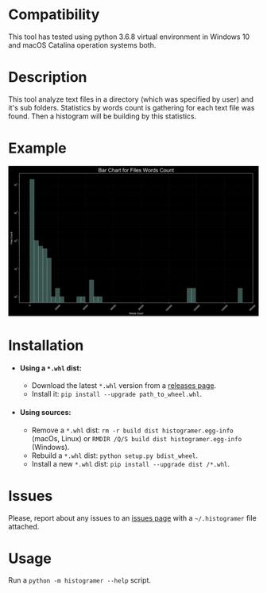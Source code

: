 # Compatibility #
This tool has tested using python 3.6.8 virtual environment in Windows 10 and 
macOS Catalina operation systems both.

# Description #
This tool analyze text files in a directory (which was specified
by user) and it's sub folders. Statistics by words count is gathering for 
each text file was found. Then a histogram will be building by this
 statistics.
 
 # Example #
![](Images/histogram_example.png)

# Installation #
* #### Using a `*.whl` dist: ####
    * Download the latest `*.whl` version from a
    [releases page](https://github.com/pkomissarov91/histogramer/releases).
    * Install it: `pip install --upgrade path_to_wheel.whl`.

* #### Using sources: ####
    * Remove a `*.whl` dist: `rm -r build dist histogramer.egg-info` 
    (macOs, Linux) or `RMDIR /Q/S build dist histogramer.egg-info` (Windows). 
    * Rebuild a `*.whl` dist: `python setup.py bdist_wheel`.
    * Install a new `*.whl` dist: `pip install --upgrade dist /*.whl`.

# Issues #
Please, report about any issues to an 
[issues page](https://github.com/pkomissarov91/histogramer/issues/new/choose)
with a `~/.histogramer` file attached.

# Usage #
Run a `python -m histogramer --help` script.
